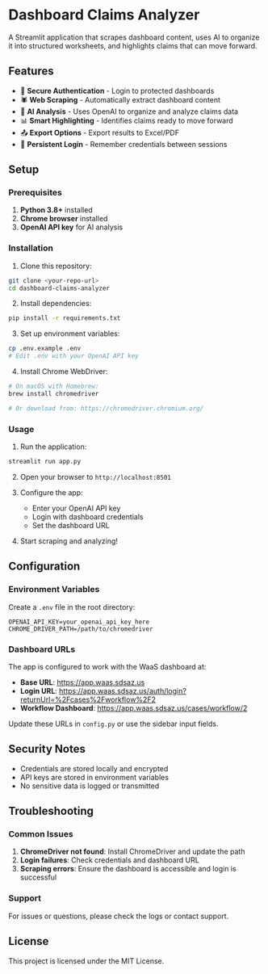 # Dashboard Claims Analyzer

A Streamlit application that scrapes dashboard content, uses AI to organize it into structured worksheets, and highlights claims that can move forward.

## Features

- 🔐 **Secure Authentication** - Login to protected dashboards
- 🕷️ **Web Scraping** - Automatically extract dashboard content
- 🤖 **AI Analysis** - Uses OpenAI to organize and analyze claims data
- 📊 **Smart Highlighting** - Identifies claims ready to move forward
- 📤 **Export Options** - Export results to Excel/PDF
- 🔑 **Persistent Login** - Remember credentials between sessions

## Setup

### Prerequisites

1. **Python 3.8+** installed
2. **Chrome browser** installed
3. **OpenAI API key** for AI analysis

### Installation

1. Clone this repository:
```bash
git clone <your-repo-url>
cd dashboard-claims-analyzer
```

2. Install dependencies:
```bash
pip install -r requirements.txt
```

3. Set up environment variables:
```bash
cp .env.example .env
# Edit .env with your OpenAI API key
```

4. Install Chrome WebDriver:
```bash
# On macOS with Homebrew:
brew install chromedriver

# Or download from: https://chromedriver.chromium.org/
```

### Usage

1. Run the application:
```bash
streamlit run app.py
```

2. Open your browser to `http://localhost:8501`

3. Configure the app:
   - Enter your OpenAI API key
   - Login with dashboard credentials
   - Set the dashboard URL

4. Start scraping and analyzing!

## Configuration

### Environment Variables

Create a `.env` file in the root directory:

```env
OPENAI_API_KEY=your_openai_api_key_here
CHROME_DRIVER_PATH=/path/to/chromedriver
```

### Dashboard URLs

The app is configured to work with the WaaS dashboard at:
- **Base URL**: https://app.waas.sdsaz.us
- **Login URL**: https://app.waas.sdsaz.us/auth/login?returnUrl=%2Fcases%2Fworkflow%2F2
- **Workflow Dashboard**: https://app.waas.sdsaz.us/cases/workflow/2

Update these URLs in `config.py` or use the sidebar input fields.

## Security Notes

- Credentials are stored locally and encrypted
- API keys are stored in environment variables
- No sensitive data is logged or transmitted

## Troubleshooting

### Common Issues

1. **ChromeDriver not found**: Install ChromeDriver and update the path
2. **Login failures**: Check credentials and dashboard URL
3. **Scraping errors**: Ensure the dashboard is accessible and login is successful

### Support

For issues or questions, please check the logs or contact support.

## License

This project is licensed under the MIT License.
